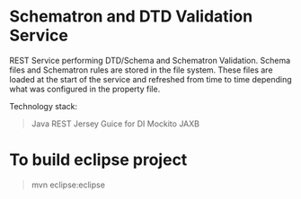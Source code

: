Schematron and DTD Validation Service
======================================

REST Service performing DTD/Schema and Schematron Validation. Schema files and Schematron rules are stored in the file system. These files are loaded at the start of the service and refreshed from time to time depending what was configured in the property file.

Technology stack:

> Java
> REST Jersey
> Guice for DI
> Mockito
> JAXB

# To build eclipse project

> mvn eclipse:eclipse

